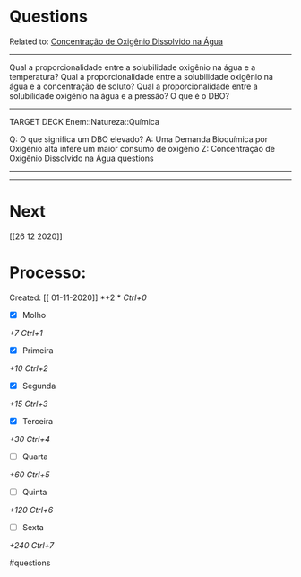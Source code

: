 # Questions
Related to: [Concentração de Oxigênio Dissolvido na Água](Concentra%C3%A7%C3%A3o%20de%20Oxig%C3%AAnio%20Dissolvido%20na%20%C3%81gua.md)

---

Qual a proporcionalidade entre a solubilidade oxigênio na água e a temperatura?
Qual a proporcionalidade entre a solubilidade oxigênio na água e a concentração de soluto?
Qual a proporcionalidade entre a solubilidade oxigênio na água e a pressão?
O que é o DBO?

---

TARGET DECK
Enem::Natureza::Química

Q: O que significa um DBO elevado?
A: Uma Demanda Bioquímica por Oxigênio alta infere um maior consumo de oxigênio
Z: Concentração de Oxigênio Dissolvido na Água questions
<!--ID: 1604283369492-->

---



---
# Next
[[26 12 2020]]
# Processo:
Created: [[ 01-11-2020]]
*+2 *  *Ctrl+0*
- [x] Molho  

*+7*  *Ctrl+1*

- [x] Primeira 

*+10*  *Ctrl+2*

- [x] Segunda

*+15*  *Ctrl+3*

- [x] Terceira 

*+30*  *Ctrl+4*

- [ ] Quarta 

*+60*  *Ctrl+5*

- [ ] Quinta 

*+120*  *Ctrl+6*

- [ ] Sexta 

*+240*  *Ctrl+7*


#questions